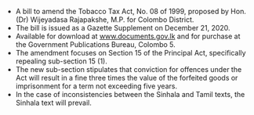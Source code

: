- A bill to amend the Tobacco Tax Act, No. 08 of 1999, proposed by Hon. (Dr) Wijeyadasa Rajapakshe, M.P. for Colombo District.
- The bill is issued as a Gazette Supplement on December 21, 2020.
- Available for download at www.documents.gov.lk and for purchase at the Government Publications Bureau, Colombo 5.
- The amendment focuses on Section 15 of the Principal Act, specifically repealing sub-section 15 (1).
- The new sub-section stipulates that conviction for offences under the Act will result in a fine three times the value of the forfeited goods or imprisonment for a term not exceeding five years.
- In the case of inconsistencies between the Sinhala and Tamil texts, the Sinhala text will prevail.